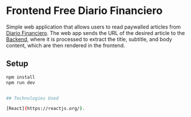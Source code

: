 # Frontend Free Diario Financiero

Simple web application that allows users to read paywalled articles from [Diario Financiero](https://www.df.cl/). The web app sends the URL of the desired article to the [Backend](https://github.com/gustavopalaciosc/backend-web-diariofin), where it is processed to extract the title, subtitle, and body content, which are then rendered in the frontend.

## Setup

```bash
npm install
npm run dev


## Technologies Used

[React](https://reactjs.org/).

